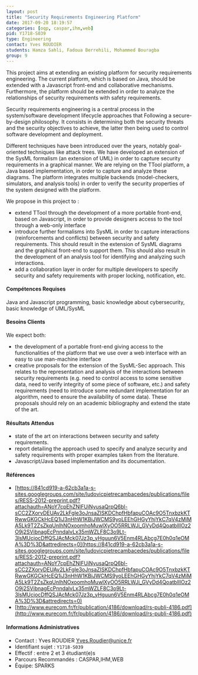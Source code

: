 ```yaml
---
layout: post
title: "Security Requirements Engineering Platform"
date: 2017-09-20 18:19:57
categories: [oqp, caspar,ihm,web]
pid: Y1718-S039
type: Engineering
contact: Yves ROUDIER
students: Hamza Sahli, Fadoua Berrehili, Mohammed Bouragba
group: 9
---
```

       
This project aims at extending an existing platform for security requirements engineering. The current platform, which is based on Java, should be extended with a Javascript front-end and collaborative mechanisms. Furthermore, the platform should be extended in order to analyze the relationships of security requirements with safety requirements.

Security requirements engineering is a central process in the system/software development lifecycle approaches that Following a secure-by-design philosophy. It consists in determining both the security threats and the security objectives to achieve, the latter then being used to control software development and deployment. 

Different techniques have been introduced over the years, notably goal-oriented techniques like attack trees. We have developed an extension of the SysML formalism (an extension of UML) in order to capture security requirements in a graphical manner. We are relying on the TTool platform, a Java based implementation, in order to capture and analyze these diagrams. The platform integrates multiple backends (model-checkers, simulators, and analysis tools) in order to verify the security properties of the system designed with the platform.

We propose in this project to :
- extend TTool through the development of a more portable front-end, based on Javascript, in order to provide designers access to the tool through a web-only interface
- introduce further formalisms into SysML in order to capture interactions (reinforcements and conflicts) between security and safety requirements. This should result in the extension of SysML diagrams and the graphical front-end to support them. This should also result in the development of an analysis tool for identifying and analyzing such interactions.
- add a collaboration layer in order for multiple developers to specify security and safety requirements with proper locking, notification, etc.

#### Compétences Requises
Java and Javascript programming, basic knowledge about cybersecurity, basic knowledge of UML/SysML



     

#### Besoins Clients
We expect both:
- the development of a portable front-end giving access to the functionalities of the platform that we use over a web interface with an easy to use man-machine interface
- creative proposals for the extension of the SysML-Sec approach. This relates to the representation and analysis of the interactions between security requirements (e.g. need to control access to some sensitive data, need to verify integrity of some piece of software, etc.) and safety requirements (need to introduce some redundant implementation for an algorithm, need to ensure the availability of some data). These proposals should rely on an academic bibliography and extend the state of the art.

#### Résultats Attendus
- state of the art on interactions between security and safety requirements.
- report detailing the approach used to specify and analyze security and safety requirements with proper examples taken from the literature. 
- Javascript/Java based implementation and its documentation.

#### Références

  * [https://841cd919-a-62cb3a1a-s-sites.googlegroups.com/site/ludovicpietrecambacedes/publications/files/RESS-2012-preprint.pdf?attachauth=ANoY7cpEhZNlFUiNyusaQrpQ6bl-sCC2ZXorvDEUAv2LkFgle3oJnsaZISKDChpfHbfapuCOAc9O5TnxbzkKTRwwGKGCkHcEQ1iJ3nHhW1KBiJWCMS9yoLEEhGHGyYhjYkC7qV4zMiMA5Lk9T2ZsZkqUnlhNOxoomhoMuwlXyOO5RRLWJi_GVyDd4QoatblIlOz2O9j2SVibnagEcPnndalvLx35mWZLF8C3o9Lt-3lsMUcjocDffQSJAcMck07Jz3p_yHguun6V5Enm4RLAbcg7E0h0q1eOMA%3D%3D&attredirects=0](https://841cd919-a-62cb3a1a-s-sites.googlegroups.com/site/ludovicpietrecambacedes/publications/files/RESS-2012-preprint.pdf?attachauth=ANoY7cpEhZNlFUiNyusaQrpQ6bl-sCC2ZXorvDEUAv2LkFgle3oJnsaZISKDChpfHbfapuCOAc9O5TnxbzkKTRwwGKGCkHcEQ1iJ3nHhW1KBiJWCMS9yoLEEhGHGyYhjYkC7qV4zMiMA5Lk9T2ZsZkqUnlhNOxoomhoMuwlXyOO5RRLWJi_GVyDd4QoatblIlOz2O9j2SVibnagEcPnndalvLx35mWZLF8C3o9Lt-3lsMUcjocDffQSJAcMck07Jz3p_yHguun6V5Enm4RLAbcg7E0h0q1eOMA%3D%3D&attredirects=0)
  * [http://www.eurecom.fr/fr/publication/4186/download/rs-publi-4186.pdf](http://www.eurecom.fr/fr/publication/4186/download/rs-publi-4186.pdf)

#### Informations Administratives
  * Contact : Yves ROUDIER <Yves.Roudier@unice.fr>
  * Identifiant sujet : `Y1718-S039`
  * Effectif : entre 2 et 3 étudiant(e)s
  * Parcours Recommandés : CASPAR,IHM,WEB
  * Équipe: SPARKS

     